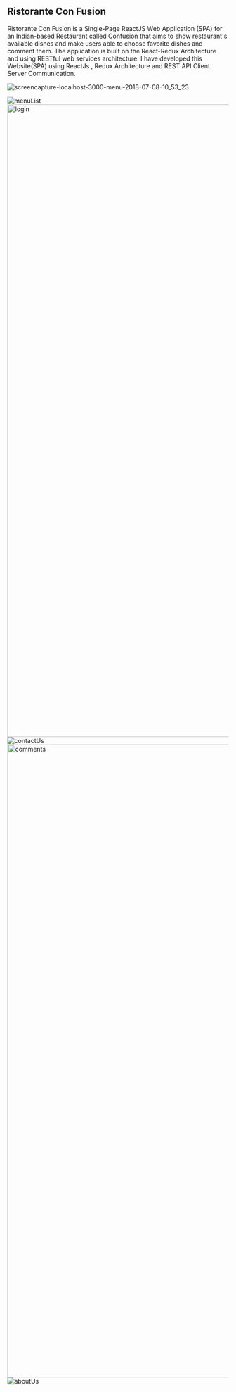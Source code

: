 ## Ristorante Con Fusion
Ristorante Con Fusion is a Single-Page ReactJS Web Application (SPA) for an Indian-based Restaurant called Confusion that aims to
show restaurant's available dishes and make users able to choose favorite dishes and comment them. The application is built on the React-Redux Architecture and using RESTful web services architecture.
I have developed this Website(SPA) using ReactJs , Redux Architecture and REST API Client Server Communication.

![screencapture-localhost-3000-menu-2018-07-08-10_53_23](https://user-images.githubusercontent.com/46659335/58206844-26bdfa00-7cff-11e9-860e-4038f2a96872.png)

![menuList](https://user-images.githubusercontent.com/46659335/58206852-2a518100-7cff-11e9-99ba-7a01b1486c7b.png)
<img width="1438" alt="login" src="https://user-images.githubusercontent.com/46659335/58206860-2cb3db00-7cff-11e9-8014-106ec13fecc1.png">
![contactUs](https://user-images.githubusercontent.com/46659335/58206864-2faecb80-7cff-11e9-913d-37fb1fe14c2c.png)
<img width="1439" alt="comments" src="https://user-images.githubusercontent.com/46659335/58206868-33dae900-7cff-11e9-8f54-45a2cdefffc2.png">
![aboutUs](https://user-images.githubusercontent.com/46659335/58206876-363d4300-7cff-11e9-9615-0527f9b23cab.png)

